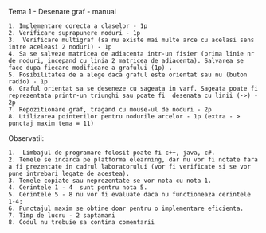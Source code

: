 Tema 1 - Desenare graf  - manual


    1. Implementare corecta a claselor - 1p
    2. Verificare suprapunere noduri - 1p
    3.  Verificare multigraf (sa nu existe mai multe arce cu acelasi sens intre aceleasi 2 noduri) - 1p
    4. Sa se salveze matricea de adiacenta intr-un fisier (prima linie nr de noduri, incepand cu linia 2 matricea de adiacenta). Salvarea se face dupa fiecare modificare a grafului (1p) .
    5. Posibilitatea de a alege daca graful este orientat sau nu (buton radio) - 1p
    6. Graful orientat sa se deseneze cu sageata in varf. Sageata poate fi reprezentata printr-un triunghi sau poate fi  desenata cu linii (->) - 2p
    7. Repozitionare graf, tragand cu mouse-ul de noduri - 2p
    8. Utilizarea pointerilor pentru nodurile arcelor - 1p (extra - > punctaj maxim tema = 11) 


Observatii: 

    1.  Limbajul de programare folosit poate fi c++, java, c#. 
    2. Temele se incarca pe platforma elearning, dar nu vor fi notate fara a fi prezentate in cadrul laboratorului (vor fi verificate si se vor pune intrebari legate de acestea).
    3. Temele copiate sau neprezentate se vor nota cu nota 1.
    4. Cerintele 1 - 4  sunt pentru nota 5.
    5. Cerintele 5 - 8 nu vor fi evaluate daca nu functioneaza cerintele 1-4; 
    6. Punctajul maxim se obtine doar pentru o implementare eficienta.
    7. Timp de lucru - 2 saptamani 
    8. Codul nu trebuie sa contina comentarii

